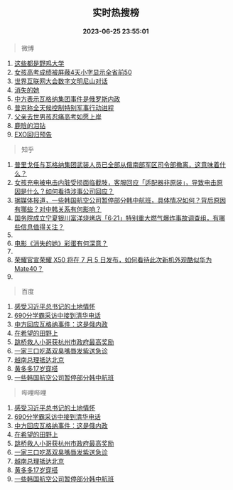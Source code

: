 <div align="center"><h2>实时热搜榜</h2><h4>2023-06-25 23:55:01</h4></div>

> 微博  

1. [这些都是野鸡大学](https://s.weibo.com/weibo?q=%23%E8%BF%99%E4%BA%9B%E9%83%BD%E6%98%AF%E9%87%8E%E9%B8%A1%E5%A4%A7%E5%AD%A6%23&t=31&band_rank=1&Refer=top)<br />
2. [女孩高考成绩被屏蔽4天小字显示全省前50](https://s.weibo.com/weibo?q=%23%E5%A5%B3%E5%AD%A9%E9%AB%98%E8%80%83%E6%88%90%E7%BB%A9%E8%A2%AB%E5%B1%8F%E8%94%BD4%E5%A4%A9%E5%B0%8F%E5%AD%97%E6%98%BE%E7%A4%BA%E5%85%A8%E7%9C%81%E5%89%8D50%23&t=31&band_rank=2&Refer=top)<br />
3. [世界互联网大会数字文明尼山对话](https://s.weibo.com/weibo?q=%23%E4%B8%96%E7%95%8C%E4%BA%92%E8%81%94%E7%BD%91%E5%A4%A7%E4%BC%9A%E6%95%B0%E5%AD%97%E6%96%87%E6%98%8E%E5%B0%BC%E5%B1%B1%E5%AF%B9%E8%AF%9D%23&t=31&band_rank=3&Refer=top)<br />
4. [消失的她](https://s.weibo.com/weibo?q=%E6%B6%88%E5%A4%B1%E7%9A%84%E5%A5%B9&t=31&band_rank=4&Refer=top)<br />
5. [中方表示瓦格纳集团事件是俄罗斯内政](https://s.weibo.com/weibo?q=%23%E4%B8%AD%E6%96%B9%E8%A1%A8%E7%A4%BA%E7%93%A6%E6%A0%BC%E7%BA%B3%E9%9B%86%E5%9B%A2%E4%BA%8B%E4%BB%B6%E6%98%AF%E4%BF%84%E7%BD%97%E6%96%AF%E5%86%85%E6%94%BF%23&t=31&band_rank=5&Refer=top)<br />
6. [普京称全天候控制特别军事行动进程](https://s.weibo.com/weibo?q=%23%E6%99%AE%E4%BA%AC%E7%A7%B0%E5%85%A8%E5%A4%A9%E5%80%99%E6%8E%A7%E5%88%B6%E7%89%B9%E5%88%AB%E5%86%9B%E4%BA%8B%E8%A1%8C%E5%8A%A8%E8%BF%9B%E7%A8%8B%23&t=31&band_rank=6&Refer=top)<br />
7. [父亲去世男孩忍痛高考如愿上岸](https://s.weibo.com/weibo?q=%23%E7%88%B6%E4%BA%B2%E5%8E%BB%E4%B8%96%E7%94%B7%E5%AD%A9%E5%BF%8D%E7%97%9B%E9%AB%98%E8%80%83%E5%A6%82%E6%84%BF%E4%B8%8A%E5%B2%B8%23&t=31&band_rank=7&Refer=top)<br />
8. [鹿晗的泪钻](https://s.weibo.com/weibo?q=%23%E9%B9%BF%E6%99%97%E7%9A%84%E6%B3%AA%E9%92%BB%23&t=31&band_rank=8&Refer=top)<br />
9. [EXO回归预告](https://s.weibo.com/weibo?q=EXO%E5%9B%9E%E5%BD%92%E9%A2%84%E5%91%8A&t=31&band_rank=9&Refer=top)<br />

> 知乎  

1. [普里戈任与瓦格纳集团武装人员已全部从俄南部军区司令部撤离，这意味着什么？](https://www.zhihu.com/question/608395500)<br />
2. [女孩充电被电击内脏受损面临截肢，客服回应「适配器非原装」，导致电击原因是什么？如何看待涉事公司回应？](https://www.zhihu.com/question/608412173)<br />
3. [据媒体报道，一些韩国航空公司暂停部分韩中航班，具体情况如何？背后原因有哪些？对中韩关系有何影响？](https://www.zhihu.com/question/608449825)<br />
4. [国务院成立宁夏银川富洋烧烤店「6·21」特别重大燃气爆炸事故调查组，有哪些信息值得关注？](https://www.zhihu.com/question/608439574)<br />
5. []()<br />
6. [电影《消失的她》彩蛋有何深意？](https://www.zhihu.com/question/608094853)<br />
7. []()<br />
8. [荣耀官宣荣耀 X50 将在 7 月 5 日发布，如何看待此次新机外观酷似华为 Mate40？](https://www.zhihu.com/question/608442372)<br />
9. []()<br />

> 百度  

1. [感受习近平总书记的土地情怀](https://www.baidu.com/s?wd=%E6%84%9F%E5%8F%97%E4%B9%A0%E8%BF%91%E5%B9%B3%E6%80%BB%E4%B9%A6%E8%AE%B0%E7%9A%84%E5%9C%9F%E5%9C%B0%E6%83%85%E6%80%80&sa=fyb_news&rsv_dl=fyb_news)<br />
2. [690分学霸采访中接到清华电话](https://www.baidu.com/s?wd=690%E5%88%86%E5%AD%A6%E9%9C%B8%E9%87%87%E8%AE%BF%E4%B8%AD%E6%8E%A5%E5%88%B0%E6%B8%85%E5%8D%8E%E7%94%B5%E8%AF%9D&sa=fyb_news&rsv_dl=fyb_news)<br />
3. [中方回应瓦格纳事件：这是俄内政](https://www.baidu.com/s?wd=%E4%B8%AD%E6%96%B9%E5%9B%9E%E5%BA%94%E7%93%A6%E6%A0%BC%E7%BA%B3%E4%BA%8B%E4%BB%B6%EF%BC%9A%E8%BF%99%E6%98%AF%E4%BF%84%E5%86%85%E6%94%BF&sa=fyb_news&rsv_dl=fyb_news)<br />
4. [在希望的田野上](https://www.baidu.com/s?wd=%E5%9C%A8%E5%B8%8C%E6%9C%9B%E7%9A%84%E7%94%B0%E9%87%8E%E4%B8%8A&sa=fyb_news&rsv_dl=fyb_news)<br />
5. [跳桥救人小哥获杭州市政府最高奖励](https://www.baidu.com/s?wd=%E8%B7%B3%E6%A1%A5%E6%95%91%E4%BA%BA%E5%B0%8F%E5%93%A5%E8%8E%B7%E6%9D%AD%E5%B7%9E%E5%B8%82%E6%94%BF%E5%BA%9C%E6%9C%80%E9%AB%98%E5%A5%96%E5%8A%B1&sa=fyb_news&rsv_dl=fyb_news)<br />
6. [一家三口吃蒸双臭嘴唇发紫送急诊](https://www.baidu.com/s?wd=%E4%B8%80%E5%AE%B6%E4%B8%89%E5%8F%A3%E5%90%83%E8%92%B8%E5%8F%8C%E8%87%AD%E5%98%B4%E5%94%87%E5%8F%91%E7%B4%AB%E9%80%81%E6%80%A5%E8%AF%8A&sa=fyb_news&rsv_dl=fyb_news)<br />
7. [越南总理抵达北京](https://www.baidu.com/s?wd=%E8%B6%8A%E5%8D%97%E6%80%BB%E7%90%86%E6%8A%B5%E8%BE%BE%E5%8C%97%E4%BA%AC&sa=fyb_news&rsv_dl=fyb_news)<br />
8. [黄多多17岁穿搭](https://www.baidu.com/s?wd=%E9%BB%84%E5%A4%9A%E5%A4%9A17%E5%B2%81%E7%A9%BF%E6%90%AD&sa=fyb_news&rsv_dl=fyb_news)<br />
9. [一些韩国航空公司暂停部分韩中航班](https://www.baidu.com/s?wd=%E4%B8%80%E4%BA%9B%E9%9F%A9%E5%9B%BD%E8%88%AA%E7%A9%BA%E5%85%AC%E5%8F%B8%E6%9A%82%E5%81%9C%E9%83%A8%E5%88%86%E9%9F%A9%E4%B8%AD%E8%88%AA%E7%8F%AD&sa=fyb_news&rsv_dl=fyb_news)<br />

> 哔哩哔哩  

1. [感受习近平总书记的土地情怀](https://www.baidu.com/s?wd=%E6%84%9F%E5%8F%97%E4%B9%A0%E8%BF%91%E5%B9%B3%E6%80%BB%E4%B9%A6%E8%AE%B0%E7%9A%84%E5%9C%9F%E5%9C%B0%E6%83%85%E6%80%80&sa=fyb_news&rsv_dl=fyb_news)<br />
2. [690分学霸采访中接到清华电话](https://www.baidu.com/s?wd=690%E5%88%86%E5%AD%A6%E9%9C%B8%E9%87%87%E8%AE%BF%E4%B8%AD%E6%8E%A5%E5%88%B0%E6%B8%85%E5%8D%8E%E7%94%B5%E8%AF%9D&sa=fyb_news&rsv_dl=fyb_news)<br />
3. [中方回应瓦格纳事件：这是俄内政](https://www.baidu.com/s?wd=%E4%B8%AD%E6%96%B9%E5%9B%9E%E5%BA%94%E7%93%A6%E6%A0%BC%E7%BA%B3%E4%BA%8B%E4%BB%B6%EF%BC%9A%E8%BF%99%E6%98%AF%E4%BF%84%E5%86%85%E6%94%BF&sa=fyb_news&rsv_dl=fyb_news)<br />
4. [在希望的田野上](https://www.baidu.com/s?wd=%E5%9C%A8%E5%B8%8C%E6%9C%9B%E7%9A%84%E7%94%B0%E9%87%8E%E4%B8%8A&sa=fyb_news&rsv_dl=fyb_news)<br />
5. [跳桥救人小哥获杭州市政府最高奖励](https://www.baidu.com/s?wd=%E8%B7%B3%E6%A1%A5%E6%95%91%E4%BA%BA%E5%B0%8F%E5%93%A5%E8%8E%B7%E6%9D%AD%E5%B7%9E%E5%B8%82%E6%94%BF%E5%BA%9C%E6%9C%80%E9%AB%98%E5%A5%96%E5%8A%B1&sa=fyb_news&rsv_dl=fyb_news)<br />
6. [一家三口吃蒸双臭嘴唇发紫送急诊](https://www.baidu.com/s?wd=%E4%B8%80%E5%AE%B6%E4%B8%89%E5%8F%A3%E5%90%83%E8%92%B8%E5%8F%8C%E8%87%AD%E5%98%B4%E5%94%87%E5%8F%91%E7%B4%AB%E9%80%81%E6%80%A5%E8%AF%8A&sa=fyb_news&rsv_dl=fyb_news)<br />
7. [越南总理抵达北京](https://www.baidu.com/s?wd=%E8%B6%8A%E5%8D%97%E6%80%BB%E7%90%86%E6%8A%B5%E8%BE%BE%E5%8C%97%E4%BA%AC&sa=fyb_news&rsv_dl=fyb_news)<br />
8. [黄多多17岁穿搭](https://www.baidu.com/s?wd=%E9%BB%84%E5%A4%9A%E5%A4%9A17%E5%B2%81%E7%A9%BF%E6%90%AD&sa=fyb_news&rsv_dl=fyb_news)<br />
9. [一些韩国航空公司暂停部分韩中航班](https://www.baidu.com/s?wd=%E4%B8%80%E4%BA%9B%E9%9F%A9%E5%9B%BD%E8%88%AA%E7%A9%BA%E5%85%AC%E5%8F%B8%E6%9A%82%E5%81%9C%E9%83%A8%E5%88%86%E9%9F%A9%E4%B8%AD%E8%88%AA%E7%8F%AD&sa=fyb_news&rsv_dl=fyb_news)<br />
